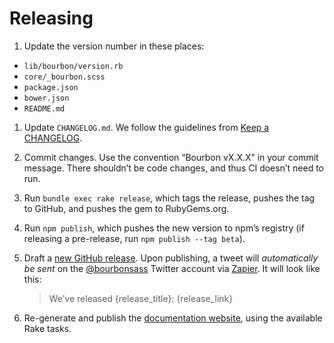 # Releasing

1. Update the version number in these places:
  - `lib/bourbon/version.rb`
  - `core/_bourbon.scss`
  - `package.json`
  - `bower.json`
  - `README.md`

1. Update `CHANGELOG.md`. We follow the guidelines from [Keep a CHANGELOG].

1. Commit changes. Use the convention “Bourbon vX.X.X” in your commit message.
   There shouldn’t be code changes, and thus CI doesn’t need to run.

1. Run `bundle exec rake release`, which tags the release, pushes the tag to
   GitHub, and pushes the gem to RubyGems.org.

1. Run `npm publish`, which pushes the new version to npm’s registry (if
   releasing a pre-release, run `npm publish --tag beta`).

1. Draft a [new GitHub release][github-release]. Upon publishing, a tweet will
   _automatically be sent_ on the [@bourbonsass] Twitter account via [Zapier].
   It will look like this:

   > We’ve released {release_title}: {release_link}

1. Re-generate and publish the [documentation website], using the available
   Rake tasks.

[Keep a CHANGELOG]: http://keepachangelog.com
[github-release]: https://github.com/thoughtbot/bourbon/releases/new
[documentation website]: https://github.com/thoughtbot/bourbon.io
[@bourbonsass]: https://twitter.com/bourbonsass
[Zapier]: https://zapier.com
